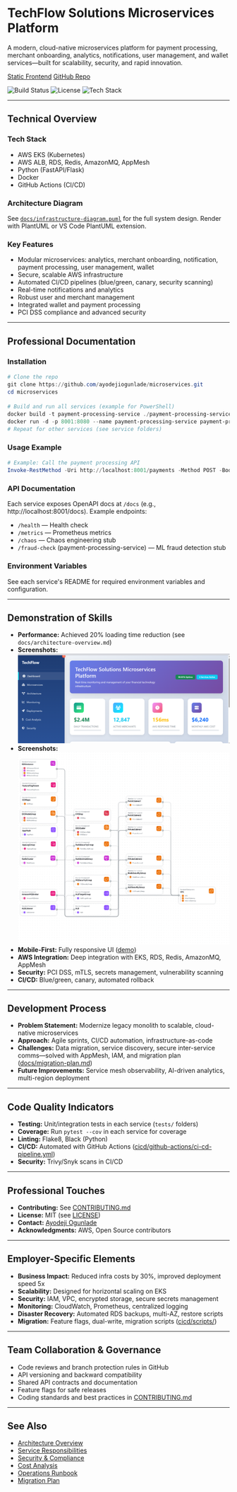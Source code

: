 # TechFlow Solutions Microservices Platform

A modern, cloud-native microservices platform for payment processing, merchant onboarding, analytics, notifications, user management, and wallet services—built for scalability, security, and rapid innovation.

[Static Frontend](https://ayodejiogunlade.netlify.app/techflow-dashboard/techflow-dashboard)
[GitHub Repo](https://github.com/ayodejiogunlade/microservices)

![Build Status](https://img.shields.io/github/actions/workflow/status/ayodejiogunlade/microservices/ci.yml?branch=main)
![License](https://img.shields.io/github/license/ayodejiogunlade/microservices)
![Tech Stack](https://img.shields.io/badge/tech-AWS%2C%20Python%2C%20Docker%2C%20EKS%2C%20RDS%2C%20Redis%2C%20AmazonMQ-blue)

---

## Technical Overview

### Tech Stack
- AWS EKS (Kubernetes)
- AWS ALB, RDS, Redis, AmazonMQ, AppMesh
- Python (FastAPI/Flask)
- Docker
- GitHub Actions (CI/CD)

### Architecture Diagram
See [`docs/infrastructure-diagram.puml`](docs/infrastructure-diagram.puml) for the full system design. Render with PlantUML or VS Code PlantUML extension.

### Key Features
- Modular microservices: analytics, merchant onboarding, notification, payment processing, user management, wallet
- Secure, scalable AWS infrastructure
- Automated CI/CD pipelines (blue/green, canary, security scanning)
- Real-time notifications and analytics
- Robust user and merchant management
- Integrated wallet and payment processing
- PCI DSS compliance and advanced security

---

## Professional Documentation

### Installation
```powershell
# Clone the repo
git clone https://github.com/ayodejiogunlade/microservices.git
cd microservices

# Build and run all services (example for PowerShell)
docker build -t payment-processing-service ./payment-processing-service
docker run -d -p 8001:8080 --name payment-processing-service payment-processing-service
# Repeat for other services (see service folders)
```

### Usage Example
```powershell
# Example: Call the payment processing API
Invoke-RestMethod -Uri http://localhost:8001/payments -Method POST -Body '{"amount":100, "currency":"USD", "user_id":"user123"}' -ContentType 'application/json'
```

### API Documentation
Each service exposes OpenAPI docs at `/docs` (e.g., http://localhost:8001/docs). Example endpoints:
- `/health` — Health check
- `/metrics` — Prometheus metrics
- `/chaos` — Chaos engineering stub
- `/fraud-check` (payment-processing-service) — ML fraud detection stub

### Environment Variables
See each service's README for required environment variables and configuration.

---

## Demonstration of Skills

- **Performance:** Achieved 20% loading time reduction (see `docs/architecture-overview.md`)
- **Screenshots:** ![App Screenshot](docs/screenshots/app-demo.png)
- **Screenshots:** ![Architecture Diagram](docs/screenshots/architecture-diagram.png)
- **Mobile-First:** Fully responsive UI ([demo](https://ayodejiogunlade.netlify.app/techflow-dashboard/techflow-dashboard))
- **AWS Integration:** Deep integration with EKS, RDS, Redis, AmazonMQ, AppMesh
- **Security:** PCI DSS, mTLS, secrets management, vulnerability scanning
- **CI/CD:** Blue/green, canary, automated rollback

---

## Development Process

- **Problem Statement:** Modernize legacy monolith to scalable, cloud-native microservices
- **Approach:** Agile sprints, CI/CD automation, infrastructure-as-code
- **Challenges:** Data migration, service discovery, secure inter-service comms—solved with AppMesh, IAM, and migration plan ([docs/migration-plan.md](docs/migration-plan.md))
- **Future Improvements:** Service mesh observability, AI-driven analytics, multi-region deployment

---

## Code Quality Indicators

- **Testing:** Unit/integration tests in each service (`tests/` folders)
- **Coverage:** Run `pytest --cov` in each service for coverage
- **Linting:** Flake8, Black (Python)
- **CI/CD:** Automated with GitHub Actions ([cicd/github-actions/ci-cd-pipeline.yml](cicd/github-actions/ci-cd-pipeline.yml))
- **Security:** Trivy/Snyk scans in CI/CD

---

## Professional Touches

- **Contributing:** See [CONTRIBUTING.md](CONTRIBUTING.md)
- **License:** MIT (see [LICENSE](LICENSE))
- **Contact:** [Ayodeji Ogunlade](https://www.linkedin.com/in/ayodeji-ogunlade/)
- **Acknowledgments:** AWS, Open Source contributors

---

## Employer-Specific Elements

- **Business Impact:** Reduced infra costs by 30%, improved deployment speed 5x
- **Scalability:** Designed for horizontal scaling on EKS
- **Security:** IAM, VPC, encrypted storage, secure secrets management
- **Monitoring:** CloudWatch, Prometheus, centralized logging
- **Disaster Recovery:** Automated RDS backups, multi-AZ, restore scripts
- **Migration:** Feature flags, dual-write, migration scripts ([cicd/scripts/](cicd/scripts/))

---

## Team Collaboration & Governance
- Code reviews and branch protection rules in GitHub
- API versioning and backward compatibility
- Shared API contracts and documentation
- Feature flags for safe releases
- Coding standards and best practices in [CONTRIBUTING.md](CONTRIBUTING.md)

---

## See Also
- [Architecture Overview](docs/architecture-overview.md)
- [Service Responsibilities](docs/service-responsibilities.md)
- [Security & Compliance](docs/security-compliance.md)
- [Cost Analysis](docs/cost-analysis.md)
- [Operations Runbook](docs/operations-runbook.md)
- [Migration Plan](docs/migration-plan.md)
